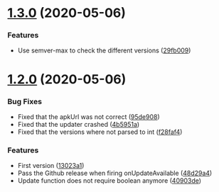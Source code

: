 # [1.3.0](https://github.com/tripss/update-react-native-app/compare/v1.2.0...v1.3.0) (2020-05-06)


### Features

* Use semver-max to check the different versions ([29fb009](https://github.com/tripss/update-react-native-app/commit/29fb009026718d4d4d001181915090ef97a3c435))



# [1.2.0](https://github.com/tripss/update-react-native-app/compare/13023a17291b295a1e6f7103273f6359a6bcefa4...v1.2.0) (2020-05-06)


### Bug Fixes

* Fixed that the apkUrl was not correct ([95de908](https://github.com/tripss/update-react-native-app/commit/95de90830192e7e89d1c86a150e619e85e80c0a5))
* Fixed that the updater crashed ([4b5951a](https://github.com/tripss/update-react-native-app/commit/4b5951a632d06b84244964558f70ca5d328d2695))
* Fixed that the versions where not parsed to int ([f28faf4](https://github.com/tripss/update-react-native-app/commit/f28faf4a7fd706d062b1753d7f784fbb8cf0f89c))


### Features

* First version ([13023a1](https://github.com/tripss/update-react-native-app/commit/13023a17291b295a1e6f7103273f6359a6bcefa4))
* Pass the Github release when firing onUpdateAvailable ([48d29a4](https://github.com/tripss/update-react-native-app/commit/48d29a4e2aeaa69cf9f2f897d8ed06b1e69599de))
* Update function does not require boolean anymore ([40903de](https://github.com/tripss/update-react-native-app/commit/40903de6a2c3825e1950223a7ce60ca33e04beb5))



